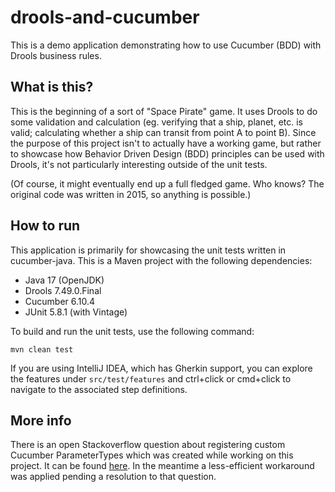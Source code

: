 # drools-and-cucumber
This is a demo application demonstrating how to use Cucumber (BDD) with Drools business rules.

## What is this?

This is the beginning of a sort of "Space Pirate" game. It uses Drools to do some validation and calculation (eg. 
verifying that a ship, planet, etc. is valid; calculating whether a ship can transit from point A to point B). Since the
purpose of this project isn't to actually have a working game, but rather to showcase how Behavior Driven Design (BDD)
principles can be used with Drools, it's not particularly interesting outside of the unit tests.

(Of course, it might eventually end up a full fledged game. Who knows? The original code was written in 2015, so 
anything is possible.)

## How to run

This application is primarily for showcasing the unit tests written in cucumber-java. This is a Maven project with the
following dependencies:

* Java 17 (OpenJDK)
* Drools 7.49.0.Final
* Cucumber 6.10.4
* JUnit 5.8.1 (with Vintage)

To build and run the unit tests, use the following command:

```
mvn clean test
```

If you are using IntelliJ IDEA, which has Gherkin support, you can explore the features under `src/test/features` and 
ctrl+click or cmd+click to navigate to the associated step definitions. 

## More info

There is an open Stackoverflow question about registering custom Cucumber ParameterTypes which was created while working
on this project. It can be found 
[here](https://stackoverflow.com/questions/69474687/cucumber-java-wont-use-custom-parametertype). In the meantime a 
less-efficient workaround was applied pending a resolution to that question. 